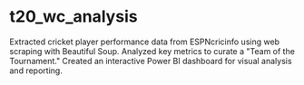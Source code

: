 # t20_wc_analysis
Extracted cricket player performance data from ESPNcricinfo using web scraping with Beautiful Soup. Analyzed key metrics to curate a "Team of the Tournament." Created an interactive Power BI dashboard for visual analysis and reporting.
